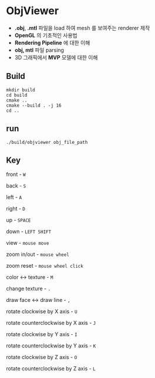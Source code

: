 # ObjViewer

- **.obj**, **.mtl** 파일을 load 하여 mesh 를 보여주는 renderer 제작
- **OpenGL** 의 기초적인 사용법
- **Rendering Pipeline** 에 대한 이해
- **obj, mtl** 파일 parsing
- 3D 그래픽에서 **MVP** 모델에 대한 이해

## Build
```
mkdir build
cd build
cmake ..
cmake --build . -j 16
cd ..
```

## run
```
./build/objviewer obj_file_path
```

## Key
front - ```W```

back - ```S```

left - ```A```

right - ```D```

up - ```SPACE```

down - ```LEFT SHIFT```

view - ```mouse move```

zoom in/out - ```mouse wheel```

zoom reset - ```mouse wheel click```

color <-> texture - ```M```

change texture - ```.```

draw face <-> draw line - ```,```

rotate clockwise by X axis - ```U```

rotate counterclockwise by X axis - ```J```

rotate clockwise by Y axis - ```I```

rotate counterclockwise by Y axis - ```K```

rotate clockwise by Z axis - ```O```

rotate counterclockwise by Z axis - ```L```